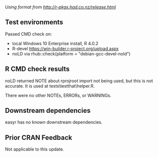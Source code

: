 *Using format from http://r-pkgs.had.co.nz/release.html*

## Test environments

Passed CMD check on:

* local Windows 10 Enterprise install, R 4.0.2
* R-devel https://win-builder.r-project.org/upload.aspx
* noLD via rhub::check(platform = "debian-gcc-devel-nold")

## R CMD check results

noLD returned NOTE about rprojroot import not being used, but this is not accurate. It is used at tests\testthat\helper.R.

There were no other NOTEs, ERRORs, or WARNINGs.

## Downstream dependencies

easyr has no known downstream dependencies.

## Prior CRAN Feedback

Not applicable to this update.

